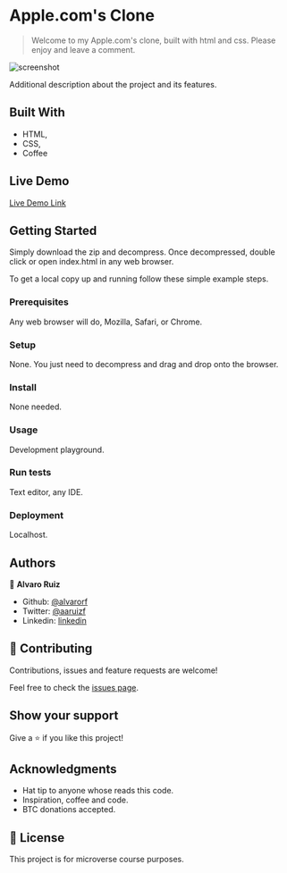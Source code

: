 # Apple.com's Clone

> Welcome to my Apple.com's clone, built with html and css. Please enjoy and leave a comment. 

![screenshot]()

Additional description about the project and its features.

## Built With

- HTML,
- CSS,
- Coffee 

## Live Demo

[Live Demo Link]()


## Getting Started

Simply download the zip and decompress. Once decompressed, double click or open index.html in any web browser. 


To get a local copy up and running follow these simple example steps.

### Prerequisites

Any web browser will do, Mozilla, Safari, or Chrome. 

### Setup

None. You just need to decompress and drag and drop onto the browser. 

### Install

None needed. 

### Usage

Development playground. 

### Run tests

Text editor, any IDE.

### Deployment

Localhost. 



## Authors

👤 **Alvaro Ruiz**

- Github: [@alvarorf](https://github.com/alvarorf)
- Twitter: [@aaruizf](https://twitter.com/aaruizf)
- Linkedin: [linkedin](https://www.linkedin.com/in/alvaro-r-22810915a/)

## 🤝 Contributing

Contributions, issues and feature requests are welcome!

Feel free to check the [issues page](issues/).

## Show your support

Give a ⭐️ if you like this project!

## Acknowledgments

- Hat tip to anyone whose reads this code.
- Inspiration, coffee and code. 
- BTC donations accepted. 

## 📝 License

This project is for microverse course purposes.